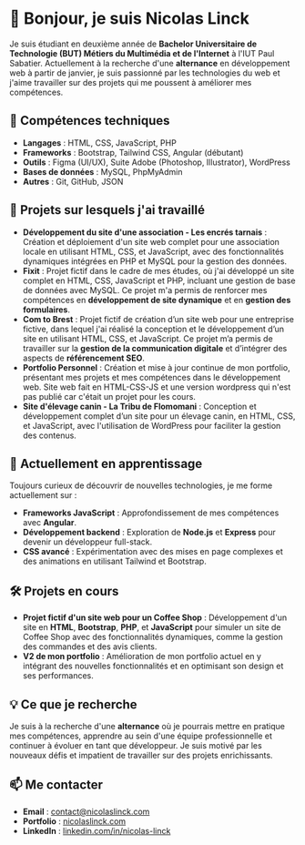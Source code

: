 # 👋 Bonjour, je suis Nicolas Linck

Je suis étudiant en deuxième année de **Bachelor Universitaire de Technologie (BUT) Métiers du Multimédia et de l'Internet** à l'IUT Paul Sabatier. Actuellement à la recherche d'une **alternance** en développement web à partir de janvier, je suis passionné par les technologies du web et j'aime travailler sur des projets qui me poussent à améliorer mes compétences.

## 🚀 Compétences techniques
- **Langages** : HTML, CSS, JavaScript, PHP
- **Frameworks** : Bootstrap, Tailwind CSS, Angular (débutant)
- **Outils** : Figma (UI/UX), Suite Adobe (Photoshop, Illustrator), WordPress
- **Bases de données** : MySQL, PhpMyAdmin
- **Autres** : Git, GitHub, JSON

## 🔧 Projets sur lesquels j'ai travaillé
- **Développement du site d'une association - Les encrés tarnais** : Création et déploiement d'un site web complet pour une association locale en utilisant HTML, CSS, et JavaScript, avec des fonctionnalités dynamiques intégrées en PHP et MySQL pour la gestion des données.
- **Fixit** : Projet fictif dans le cadre de mes études, où j'ai développé un site complet en HTML, CSS, JavaScript et PHP, incluant une gestion de base de données avec MySQL. Ce projet m'a permis de renforcer mes compétences en **développement de site dynamique** et en **gestion des formulaires**.
- **Com to Brest** : Projet fictif de création d’un site web pour une entreprise fictive, dans lequel j'ai réalisé la conception et le développement d’un site en utilisant HTML, CSS, et JavaScript. Ce projet m’a permis de travailler sur la **gestion de la communication digitale** et d’intégrer des aspects de **référencement SEO**.
- **Portfolio Personnel** : Création et mise à jour continue de mon portfolio, présentant mes projets et mes compétences dans le développement web. Site web fait en HTML-CSS-JS et une version wordpress qui n'est pas publié car c'était un projet pour les cours.
- **Site d'élevage canin - La Tribu de Flomomani** : Conception et développement complet d’un site pour un élevage canin, en HTML, CSS, et JavaScript, avec l'utilisation de WordPress pour faciliter la gestion des contenus.

## 🌱 Actuellement en apprentissage
Toujours curieux de découvrir de nouvelles technologies, je me forme actuellement sur :
- **Frameworks JavaScript** : Approfondissement de mes compétences avec **Angular**.
- **Développement backend** : Exploration de **Node.js** et **Express** pour devenir un développeur full-stack.
- **CSS avancé** : Expérimentation avec des mises en page complexes et des animations en utilisant Tailwind et Bootstrap.

## 🛠️ Projets en cours
- **Projet fictif d'un site web pour un Coffee Shop** : Développement d'un site en **HTML**, **Bootstrap**, **PHP**, et **JavaScript** pour simuler un site de Coffee Shop avec des fonctionnalités dynamiques, comme la gestion des commandes et des avis clients.
- **V2 de mon portfolio** : Amélioration de mon portfolio actuel en y intégrant des nouvelles fonctionnalités et en optimisant son design et ses performances.

## 💡 Ce que je recherche
Je suis à la recherche d'une **alternance** où je pourrais mettre en pratique mes compétences, apprendre au sein d'une équipe professionnelle et continuer à évoluer en tant que développeur. Je suis motivé par les nouveaux défis et impatient de travailler sur des projets enrichissants.

## 📫 Me contacter
- **Email** : contact@nicolaslinck.com
- **Portfolio** : [nicolaslinck.com](https://nicolaslinck.com)
- **LinkedIn** : [linkedin.com/in/nicolas-linck](https://www.linkedin.com/in/nicolas-linck)
